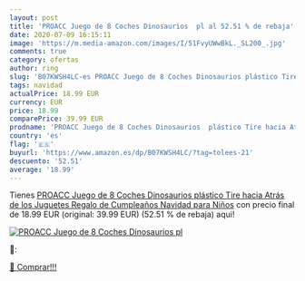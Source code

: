 ```yaml
---
layout: post
title: 'PROACC Juego de 8 Coches Dinosaurios  pl al 52.51 % de rebaja'
date: 2020-07-09 16:15:11
image: 'https://m.media-amazon.com/images/I/51FvyUWwBkL._SL200_.jpg'
comments: true
category: ofertas
author: ring
slug: 'B07KWSH4LC-es PROACC Juego de 8 Coches Dinosaurios plástico Tire hacia...'
tags: navidad
actualPrice: 18.99 EUR
currency: EUR
price: 18.99
comparePrice: 39.99 EUR
prodname: 'PROACC Juego de 8 Coches Dinosaurios  plástico Tire hacia Atrás de los Juguetes  Regalo de Cumpleaños Navidad para Niños'
country: 'es'
flag: '🇪🇸'
buyurl: 'https://www.amazon.es/dp/B07KWSH4LC/?tag=tolees-21'
descuento: '52.51'
average: '18.99'
---
```


Tienes [PROACC Juego de 8 Coches Dinosaurios  plástico Tire hacia Atrás de los Juguetes  Regalo de Cumpleaños Navidad para Niños](https://www.amazon.es/dp/B07KWSH4LC/?tag=tolees-21) con precio final de  18.99 EUR (original: 39.99 EUR) (52.51 %  de rebaja) aqui!

[![PROACC Juego de 8 Coches Dinosaurios  pl](https://m.media-amazon.com/images/I/51FvyUWwBkL._SL200_.jpg)](https://www.amazon.es/dp/B07KWSH4LC/?tag=tolees-21)

🔎:


[🛒 Comprar!!!](https://www.amazon.es/dp/B07KWSH4LC/?tag=tolees-21)
